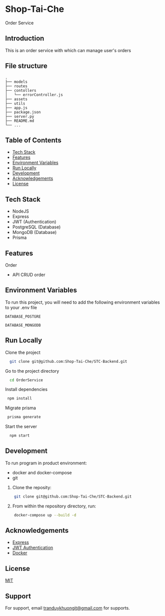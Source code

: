 # Shop-Tai-Che
Order Service

## Introduction

This is an order service with which can manage user's orders

## File structure

```
.
├── models
├── routes
├── contollers
│   └── errorController.js
├── assets
├── utils
├── app.js
├── package.json
├── server.py
├── README.md
└── ...
```

## Table of Contents

- [Tech Stack](#techstack)
- [Features](#features)
- [Environment Variables](#environment-variables)
- [Run Locally](#run-)
- [Development](#development)
- [Acknowledgements](#acknowledgements)
- [License](#license)

## Tech Stack

- NodeJS
- Express
- JWT (Authentication)
- PostgreSQL (Database)
- MongoDB (Database)
- Prisma

## Features

Order

- API CRUD order

## Environment Variables

To run this project, you will need to add the following environment variables to your .env file

`DATABASE_POSTGRE`

`DATABASE_MONGODB`

## Run Locally

Clone the project

```bash
  git clone git@github.com:Shop-Tai-Che/STC-Backend.git
```

Go to the project directory

```bash
  cd OrderService
```

Install dependencies

```bash
 npm install
```

Migrate prisma

```bash
 prisma generate
```

Start the server

```bash
  npm start
```

## Development

To run program in product environment:

- docker and docker-compose
- git

1. Clone the reposity:

```bash
    git clone git@github.com:Shop-Tai-Che/STC-Backend.git
```

2. From within the repository directory, run:

```bash
    docker-compose up --build -d
```

## Acknowledgements

- [Express](https://expressjs.com/)
- [JWT Authentication](https://fastapi.tiangolo.com/tutorial/security/oauth2-jwt/)
- [Docker](https://www.docker.com/)


## License

[MIT](https://choosealicense.com/licenses/mit/)

## Support

For support, email tranduykhuongit@gmail.com for supports.
